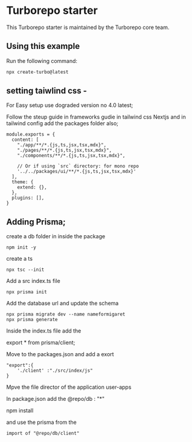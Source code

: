 # Turborepo starter

This Turborepo starter is maintained by the Turborepo core team.

## Using this example

Run the following command:

```sh
npx create-turbo@latest
```

## setting taiwlind css - 

For Easy setup use dograded version no 4.0 latest;

Follow the steup guide in frameworks gudie in tailwind css Nextjs and in tailwind config add the packages folder also;

```
module.exports = {
  content: [
    "./app/**/*.{js,ts,jsx,tsx,mdx}",
    "./pages/**/*.{js,ts,jsx,tsx,mdx}",
    "./components/**/*.{js,ts,jsx,tsx,mdx}",

    // Or if using `src` directory: for mono repo
    '../../packages/ui/**/*.{js,ts,jsx,tsx,mdx}'
  ],
  theme: {
    extend: {},
  },
  plugins: [],
}

```

## Adding Prisma;

create a db folder in inside the package

```
npm init -y

```

create a ts

```
npx tsc --init

```
Add a src index.ts file

```
npx prisma init
```

Add the database url and update the schema 

```
npx prisma migrate dev --name nameformigaret
npx prisma generate
```
Inside the index.ts file add the 

export * from prisma/client;

Move to the packages.json and add a exort 

```
"export":{
    './client' :"./src/index/js"
}
```

Mpve the file director of the application user-apps

In package.json add the @repo/db : "*"

npm install 

and use the prisma from the 

```
import of "@repo/db/client"

```
